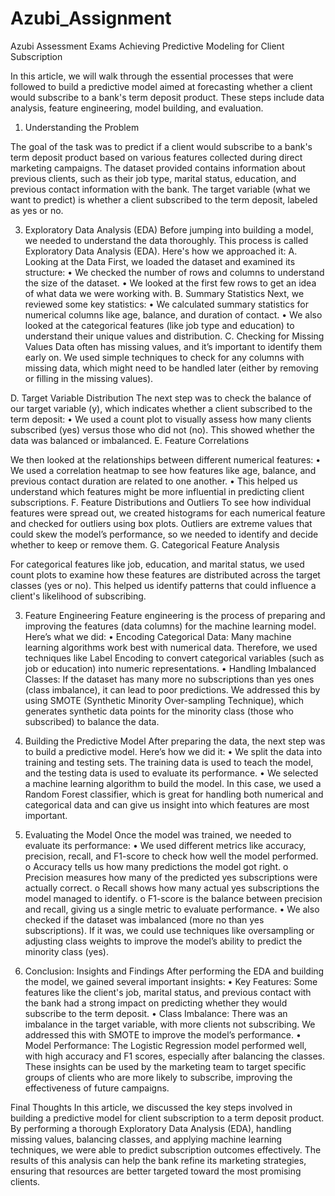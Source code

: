 # Azubi_Assignment
Azubi Assessment Exams
Achieving Predictive Modeling for Client Subscription

In this article, we will walk through the essential processes that were followed to build a predictive model aimed at forecasting whether a client would subscribe to a bank's term deposit product. These steps include data analysis, feature engineering, model building, and evaluation. 
1. Understanding the Problem
   
The goal of the task was to predict if a client would subscribe to a bank's term deposit product based on various features collected during direct marketing campaigns. The dataset provided contains information about previous clients, such as their job type, marital status, education, and previous contact information with the bank. The target variable (what we want to predict) is whether a client subscribed to the term deposit, labeled as yes or no.

3. Exploratory Data Analysis (EDA)
Before jumping into building a model, we needed to understand the data thoroughly. This process is called Exploratory Data Analysis (EDA). Here's how we approached it:
A. Looking at the Data
First, we loaded the dataset and examined its structure:
•	We checked the number of rows and columns to understand the size of the dataset.
•	We looked at the first few rows to get an idea of what data we were working with.
B. Summary Statistics
Next, we reviewed some key statistics:
•	We calculated summary statistics for numerical columns like age, balance, and duration of contact.
•	We also looked at the categorical features (like job type and education) to understand their unique values and distribution.
C. Checking for Missing Values
Data often has missing values, and it’s important to identify them early on. We used simple techniques to check for any columns with missing data, which might need to be handled later (either by removing or filling in the missing values).

D. Target Variable Distribution
The next step was to check the balance of our target variable (y), which indicates whether a client subscribed to the term deposit:
•	We used a count plot to visually assess how many clients subscribed (yes) versus those who did not (no). This showed whether the data was balanced or imbalanced.
E. Feature Correlations

We then looked at the relationships between different numerical features:
•	We used a correlation heatmap to see how features like age, balance, and previous contact duration are related to one another.
•	This helped us understand which features might be more influential in predicting client subscriptions.
F. Feature Distributions and Outliers
To see how individual features were spread out, we created histograms for each numerical feature and checked for outliers using box plots. Outliers are extreme values that could skew the model’s performance, so we needed to identify and decide whether to keep or remove them.
G. Categorical Feature Analysis

For categorical features like job, education, and marital status, we used count plots to examine how these features are distributed across the target classes (yes or no). This helped us identify patterns that could influence a client's likelihood of subscribing.

3. Feature Engineering
Feature engineering is the process of preparing and improving the features (data columns) for the machine learning model. Here’s what we did:
•	Encoding Categorical Data: Many machine learning algorithms work best with numerical data. Therefore, we used techniques like Label Encoding to convert categorical variables (such as job or education) into numeric representations.
•	Handling Imbalanced Classes: If the dataset has many more no subscriptions than yes ones (class imbalance), it can lead to poor predictions. We addressed this by using SMOTE (Synthetic Minority Over-sampling Technique), which generates synthetic data points for the minority class (those who subscribed) to balance the data.

4. Building the Predictive Model
After preparing the data, the next step was to build a predictive model. Here’s how we did it:
•	We split the data into training and testing sets. The training data is used to teach the model, and the testing data is used to evaluate its performance.
•	We selected a machine learning algorithm to build the model. In this case, we used a Random Forest classifier, which is great for handling both numerical and categorical data and can give us insight into which features are most important.

5. Evaluating the Model
Once the model was trained, we needed to evaluate its performance:
•	We used different metrics like accuracy, precision, recall, and F1-score to check how well the model performed.
o	Accuracy tells us how many predictions the model got right.
o	Precision measures how many of the predicted yes subscriptions were actually correct.
o	Recall shows how many actual yes subscriptions the model managed to identify.
o	F1-score is the balance between precision and recall, giving us a single metric to evaluate performance.
•	We also checked if the dataset was imbalanced (more no than yes subscriptions). If it was, we could use techniques like oversampling or adjusting class weights to improve the model’s ability to predict the minority class (yes).

6. Conclusion: Insights and Findings
After performing the EDA and building the model, we gained several important insights:
•	Key Features: Some features like the client's job, marital status, and previous contact with the bank had a strong impact on predicting whether they would subscribe to the term deposit.
•	Class Imbalance: There was an imbalance in the target variable, with more clients not subscribing. We addressed this with SMOTE to improve the model’s performance.
•	Model Performance: The Logistic Regression model performed well, with high accuracy and F1 scores, especially after balancing the classes.
These insights can be used by the marketing team to target specific groups of clients who are more likely to subscribe, improving the effectiveness of future campaigns.

Final Thoughts
In this article, we discussed the key steps involved in building a predictive model for client subscription to a term deposit product. By performing a thorough Exploratory Data Analysis (EDA), handling missing values, balancing classes, and applying machine learning techniques, we were able to predict subscription outcomes effectively. The results of this analysis can help the bank refine its marketing strategies, ensuring that resources are better targeted toward the most promising clients.

